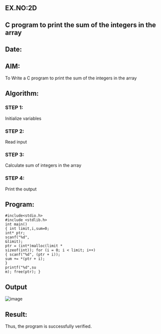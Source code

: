 ## EX.NO:2D
##  C program to print the sum of the integers in the array
## Date:
## AIM:
To Write a C program  to print the sum of the integers in the array
## Algorithm:
### STEP 1:
Initialize variables
### STEP 2:
Read input
### STEP 3:
Calculate sum of integers in the array
### STEP 4:
Print the output
## Program:
```
#include<stdio.h> 
#include <stdlib.h>
int main()
{ int limit,i,sum=0; 
int* ptr; 
scanf("%d", 
&limit);
ptr = (int*)malloc(limit * 
sizeof(int)); for (i = 0; i < limit; i++) 
{ scanf("%d", (ptr + i));
sum += *(ptr + i);
}
printf("%d",su
m); free(ptr); }

```
## Output
![image](https://github.com/Yogabharathi3/1/assets/118899387/ff654196-6344-4529-b326-bd86720983a6)
## Result:
Thus, the program is successfully verified.
